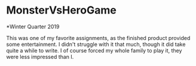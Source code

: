 # MonsterVsHeroGame

*Winter Quarter 2019

This was one of my favorite assignments, as the finished product provided some entertainment. I didn't struggle with it that much, though it did take quite a while to write. I of course forced my whole family to play it, they were less impressed than I.
